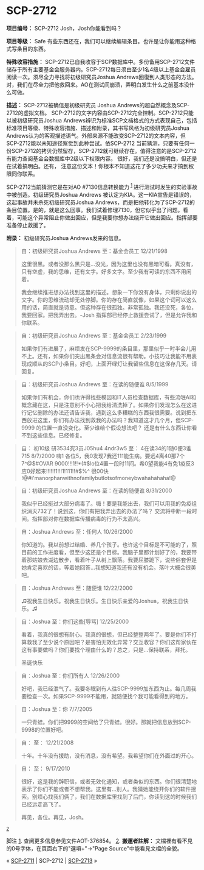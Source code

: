 # SCP-2712
                        


**项目编号：** SCP-2712 Josh，Josh你能看到吗？

**项目等级：** Safe 有些东西还在，我们可以继续编辑条目。也许是让你能用这种格式写条目的东西。

**特殊收容措施：** SCP-2712已自我收容于SCP数据库中。多份备用SCP-2712文件储存于所有主要基金会服务器内。SCP-2712每日须由至少1名4级以上基金会雇员阅读一次。须尽全力寻找将初级研究员Joshua Andrews回復到人类形态的方法。对，我们在尽全力把他救回来。AO在测试间崩溃，弄明白发生什么之前基本没什么可做。

**描述：** SCP-2712被确信是初级研究员 Joshua Andrews的超自然概念及SCP-2712的虚拟文档。 SCP-2712的文字内容由SCP-2712完全控制。SCP-2712只能以被初级研究员Joshua Andrews辨识为标准SCP文档格式的方式表现自己，包括标准项目等级、特殊收容措施、描述和附录，其书写风格为初级研究员Joshua Andrews认为的客观描述语气。外部来源不能改变SCP-2712的文本内容，但SCP-2712能以未知途径察觉到此种尝试。依SCP-2712 当前猜测，只要有任何一份SCP-2712的拷贝仍然留存，SCP-2712就可继续存在。值得注意的是SCP-2712有能力查阅基金会数据库中2级以下权限内容。 很好，我们还是没搞明白，但还是在试着搞明白。还有， 注意这份文本！你根本不知道这花了多少功夫来才搞到权限同你联系。

SCP-2712当前猜测它是在对AO #7130信息转换能力<sup class='footnoteref'>
 <a shape='rect' class='footnoteref' id='footnoteref-1' href='javascript:;' onclick='WIKIDOT.page.utils.scrollToReference(&apos;footnote-1&apos;)'>1</a>
</sup>进行测试时发生的实验事故中被创造。初级研究员Joshua Andrews 被认定为KIA。这一KIA宣告是错误的，这起事故并未杀死初级研究员Joshua Andrews，而是把他转化为了SCP-2712的条目位置。是的，就是这么回事。我们试着修理7130，但它似乎出了问题。看着，可能这个异常阻止你做出回应，但是我要你想办法绕开它做出回应。指挥部要准备停止救援了。

**附录：** 初级研究员Joshua Andrews发来的信息。


> 自：初级研究员Joshua Andrews
至：基金会员工
12/21/1998
> 
> 这里很黑。或者没那么黑只是…没光，因为这里也没有黑暗可看。真没有，只有空虚，我的思维，还有文字。好多文字。至少我有可读的东西不用闲着。
> 
> 我会继续推进想办法找到这里的描述。想象一下你没有身体，只剩你说出的文字。你的思维流动却无处停脚。你的存在简直就像，如果这个词可以这么用的话，简直就是诗意。但这种存在很孤独。非常孤独。我还没死，各位，我要回家。把我弄出去。-Josh 指挥部已经停止救援尝试了，但是允许我和你联系。
> 


> 自：初级研究员Joshua Andrews
至：基金会员工
2/23/1999
> 
> 如果你们有进展了，麻烦发在SCP-9999的条目里，那里似乎一时半会儿用不上。还有，如果你们突出黑条会对信息流很有帮助。小技巧让我能不用表现成顺从的SCP小条目。好吧，上面开绿灯让我留些信息在这保存几天。请回复。
> 


> 自：初级研究员Joshua Andrews
至：在读的随便谁
8/5/1999
> 
> 如果你们有机会，你们也许得找些模因和IT人员检查数据库，有些流氓AI和概念藏在这，只是注意别不小心把我给清洗掉了。如果你们发现怎么在这进行记忆删除的办法还请告诉我，遇到这么多糟糕的东西我很需要。说到把东西放进这里，你们有办法找到救我的办法吗？我知道这才几个月，但SCP-9999 的位置一直没变化。至少谁给个假设想法吧？ 还是有什么东西让你看不到这些信息。已经修复。
> 


> 自： 初10级 研3534究3员J05hu4 4ndr3w5
至： 4在读34的1随0便3谁715
8/7/2000
嗨1 各位5，我0发现7我还111能生病。要远4离40那7个7^@$#OVAR 9000!!!1!!*(#$lo位4置一段时11间。希0望我能4有免1疫反3应0好起来!!!!!!1!!!1!111!!#$%^ 很00快 !@#i'manorphanwithnofamilybutlotsofmoneybwahahahaha!@
> 


> 自：初级研究员Joshua Andrews
至：在读的随便谁
8/31/2000
> 
> 我似乎已经挺过大部分病毒了。嗨！要是我能出去，我们可以用我的免疫组织消灭732了！说到这，你们有把我弄出去的办法了吗？ 交流将中断一段时间。指挥部对你在数据库传播病毒的行为不太高兴。
> 


> 自：Joshua Andrews
至：任何人
10/26/2000
> 
> 你知道的。我以前想过结婚、养几个孩子。也许这个目标是不可能的了，照目前的工作进度看，但至少这还是个目标。我脑子里都计划好了的，我要带着那姑娘去湖边散步，看着叶子从树上飘落。我要屈膝跪下，说些俗套但是她肯定喜欢的话，等着她回答…我想知道我还有没有机会。落叶大概会很美吧。
> 


> 自：Joshua Andrews
至：随便谁
12/22/2000
> 
> ♫祝我生日快乐。祝我生日快乐。生日快乐亲爱的Joshua，祝我生日快乐。♫
> 


> 自：Joshua
至：你们这些[辱骂]
12/25/2000
> 
> 看着，我真的很想有耐心。我真的很想，但已经整整两年了。要是你们不打算救我了至少说个原因吧？是害怕无效化异常？交互收容？你们这帮家伙在这有事要做吗？你们要找个理由什么的？总之，只是…保持联系，拜托。
> 
> 圣诞快乐
> 


> 自：Joshua
至：你们所有人
12/26/2000
> 
> 好吧，我已经泄气了。我要冬眠到有人往SCP-9999加东西为止。每几周我要检查一次。如果SCP-9999不能用，就随便找个我可能看得到的地方。
> 


> 自：Joshua
至：你
7/7/2005
> 
> 一只青蛙。你们把9999的空间给了只青蛙。很好。那就把信息放到SCP-9998的位置好吧。
> 


> 自：
至：
12/21/2008
> 
> 十年。十年没有援助，没有消息，没有希望。我希望你们在外面过的开心。
> 


> 自：
至：
9/17/2010
> 
> 很好，这是我的辞职信，或者无效化通知，或者类似的东西。你们很清楚地表示了你们不能或者不想帮我。这里有…别人。我猜她能绕开你们的软件搜索。别烦心找我们俩了，我们在数据库里找到了后门，你读到这的时候我们已经远走高飞了。
> 
> 再见，各位。再见，Josh。
> 

<sup class='footnoteref'>
 <a shape='rect' class='footnoteref' id='footnoteref-2' href='javascript:;' onclick='WIKIDOT.page.utils.scrollToReference(&apos;footnote-2&apos;)'>2</a>
</sup>


脚注
<a shape='rect' href='javascript:;' onclick='WIKIDOT.page.utils.scrollToReference(&apos;footnoteref-1&apos;)'>1</a>. 查阅更多信息参见文件AOT-376854。
<a shape='rect' href='javascript:;' onclick='WIKIDOT.page.utils.scrollToReference(&apos;footnoteref-2&apos;)'>2</a>. **搬運者註解：** 文檔裡有看不見的0号字体，在頁面右下的"選項+"->"Page Source"中能看見文檔的全貌。



« [SCP-2711](/scp-2711) | SCP-2712 | [SCP-2713](/scp-2713) »





                    